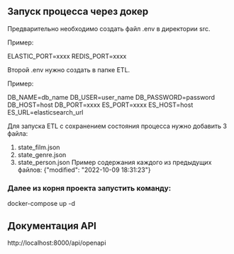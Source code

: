 ## Запуск процесса через докер
Предварительно необходимо создать файл .env в директории src.

Пример:

ELASTIC_PORT=xxxx
REDIS_PORT=xxxx

Второй .env нужно создать в папке ETL.

Пример:

DB_NAME=db_name
DB_USER=user_name
DB_PASSWORD=password
DB_HOST=host
DB_PORT=xxxx
ES_PORT=xxxx
ES_HOST=host
ES_URL=elasticsearch_url

Для запуска ETL с сохранением состояния процесса нужно добавить 3 файла:
1. state_film.json
2. state_genre.json
3. state_person.json
Пример содержания каждого из предыдущих файлов:
{"modified": "2022-10-09 18:31:23"}


### Далее из корня проекта запустить команду: 
docker-compose up -d

## Документация API
http://localhost:8000/api/openapi
